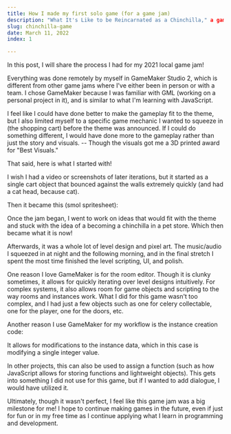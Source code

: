 ```yaml
---
title: How I made my first solo game (for a game jam)
description: "What It's Like to be Reincarnated as a Chinchilla," a game made in 48 hours.
slug: chinchilla-game
date: March 11, 2022
index: 1

---
```


In this post, I will share the process I had for my 2021 local game jam!

Everything was done remotely by myself in GameMaker Studio 2, which is different from other game jams where I've either been in person or with a team. I chose GameMaker because I was familiar with GML (working on a personal project in it), and is similar to what I'm learning with JavaScript.

I feel like I could have done better to make the gameplay fit to the theme, but I also limited myself to a specific game mechanic I wanted to squeeze in (the shopping cart) before the theme was announced. If I could do something different, I would have done more to the gameplay rather than just the story and visuals. -- Though the visuals got me a 3D printed award for "Best Visuals."

That said, here is what I started with!

<v-img src="blog assets/screenshot1.png" alt="Scripts"></v-img>

I wish I had a video or screenshots of later iterations, but it started as a single cart object that bounced against the walls extremely quickly (and had a cat head, because cat).

Then it became this (smol spritesheet):

<v-img src="blog assets/cart.png" alt="Scripts"></v-img>

Once the jam began, I went to work on ideas that would fit with the theme and stuck with the idea of a becoming a chinchilla in a pet store. Which then became what it is now!

<v-img src="blog assets/screenshot2.png" alt="Scripts"></v-img>

Afterwards, it was a whole lot of level design and pixel art. The music/audio I squeezed in at night and the following morning, and in the final stretch I spent the most time finished the level scripting, UI, and polish.

<v-img src="blog assets/screenshot3.png" alt="Scripts"></v-img>

One reason I love GameMaker is for the room editor. Though it is clunky sometimes, it allows for quickly iterating over level designs intuitively. For complex systems, it also allows room for game objects and scripting to the way rooms and instances work. What I did for this game wasn't too complex, and I had just a few objects such as one for celery collectable, one for the player, one for the doors, etc.

Another reason I use GameMaker for my workflow is the instance creation code:

<v-img src="blog assets/screenshot4.png" alt="Scripts"></v-img>

It allows for modifications to the instance data, which in this case is modifying a single integer value.

In other projects, this can also be used to assign a function (such as how JavaScript allows for storing functions and lightweight objects). This gets into something I did not use for this game, but if I wanted to add dialogue, I would have utilized it.

Ultimately, though it wasn't perfect, I feel like this game jam was a big milestone for me! I hope to continue making games in the future, even if just for fun or in my free time as I continue applying what I learn in programming and development.